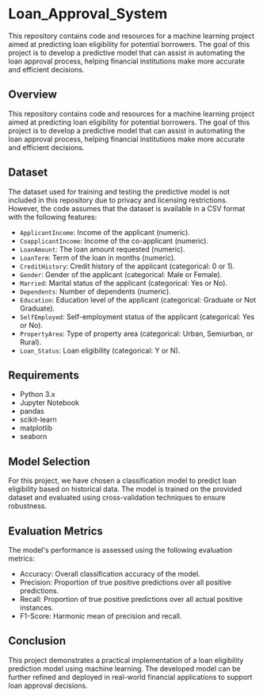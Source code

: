 # Loan_Approval_System
This repository contains code and resources for a machine learning project aimed at predicting loan eligibility for potential borrowers. The goal of this project is to develop a predictive model that can assist in automating the loan approval process, helping financial institutions make more accurate and efficient decisions.


## Overview

This repository contains code and resources for a machine learning project aimed at predicting loan eligibility for potential borrowers. The goal of this project is to develop a predictive model that can assist in automating the loan approval process, helping financial institutions make more accurate and efficient decisions.

## Dataset

The dataset used for training and testing the predictive model is not included in this repository due to privacy and licensing restrictions. However, the code assumes that the dataset is available in a CSV format with the following features:

- `ApplicantIncome`: Income of the applicant (numeric).
- `CoapplicantIncome`: Income of the co-applicant (numeric).
- `LoanAmount`: The loan amount requested (numeric).
- `LoanTerm`: Term of the loan in months (numeric).
- `CreditHistory`: Credit history of the applicant (categorical: 0 or 1).
- `Gender`: Gender of the applicant (categorical: Male or Female).
- `Married`: Marital status of the applicant (categorical: Yes or No).
- `Dependents`: Number of dependents (numeric).
- `Education`: Education level of the applicant (categorical: Graduate or Not Graduate).
- `SelfEmployed`: Self-employment status of the applicant (categorical: Yes or No).
- `PropertyArea`: Type of property area (categorical: Urban, Semiurban, or Rural).
- `Loan_Status`: Loan eligibility (categorical: Y or N).

## Requirements

- Python 3.x
- Jupyter Notebook
- pandas
- scikit-learn
- matplotlib
- seaborn

  
## Model Selection
For this project, we have chosen a classification model to predict loan eligibility based on historical data. The model is trained on the provided dataset and evaluated using cross-validation techniques to ensure robustness.

## Evaluation Metrics
The model's performance is assessed using the following evaluation metrics:

- Accuracy: Overall classification accuracy of the model.
- Precision: Proportion of true positive predictions over all positive predictions.
- Recall: Proportion of true positive predictions over all actual positive instances.
- F1-Score: Harmonic mean of precision and recall.


## Conclusion
This project demonstrates a practical implementation of a loan eligibility prediction model using machine learning. The developed model can be further refined and deployed in real-world financial applications to support loan approval decisions.



